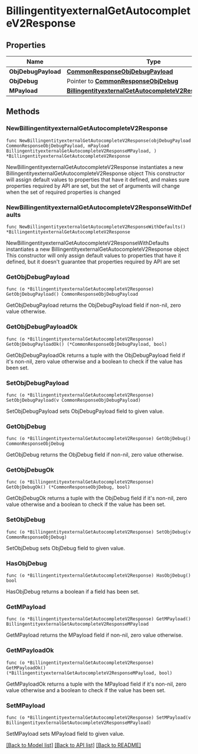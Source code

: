 # BillingentityexternalGetAutocompleteV2Response

## Properties

Name | Type | Description | Notes
------------ | ------------- | ------------- | -------------
**ObjDebugPayload** | [**CommonResponseObjDebugPayload**](CommonResponseObjDebugPayload.md) |  | 
**ObjDebug** | Pointer to [**CommonResponseObjDebug**](CommonResponseObjDebug.md) |  | [optional] 
**MPayload** | [**BillingentityexternalGetAutocompleteV2ResponseMPayload**](BillingentityexternalGetAutocompleteV2ResponseMPayload.md) |  | 

## Methods

### NewBillingentityexternalGetAutocompleteV2Response

`func NewBillingentityexternalGetAutocompleteV2Response(objDebugPayload CommonResponseObjDebugPayload, mPayload BillingentityexternalGetAutocompleteV2ResponseMPayload, ) *BillingentityexternalGetAutocompleteV2Response`

NewBillingentityexternalGetAutocompleteV2Response instantiates a new BillingentityexternalGetAutocompleteV2Response object
This constructor will assign default values to properties that have it defined,
and makes sure properties required by API are set, but the set of arguments
will change when the set of required properties is changed

### NewBillingentityexternalGetAutocompleteV2ResponseWithDefaults

`func NewBillingentityexternalGetAutocompleteV2ResponseWithDefaults() *BillingentityexternalGetAutocompleteV2Response`

NewBillingentityexternalGetAutocompleteV2ResponseWithDefaults instantiates a new BillingentityexternalGetAutocompleteV2Response object
This constructor will only assign default values to properties that have it defined,
but it doesn't guarantee that properties required by API are set

### GetObjDebugPayload

`func (o *BillingentityexternalGetAutocompleteV2Response) GetObjDebugPayload() CommonResponseObjDebugPayload`

GetObjDebugPayload returns the ObjDebugPayload field if non-nil, zero value otherwise.

### GetObjDebugPayloadOk

`func (o *BillingentityexternalGetAutocompleteV2Response) GetObjDebugPayloadOk() (*CommonResponseObjDebugPayload, bool)`

GetObjDebugPayloadOk returns a tuple with the ObjDebugPayload field if it's non-nil, zero value otherwise
and a boolean to check if the value has been set.

### SetObjDebugPayload

`func (o *BillingentityexternalGetAutocompleteV2Response) SetObjDebugPayload(v CommonResponseObjDebugPayload)`

SetObjDebugPayload sets ObjDebugPayload field to given value.


### GetObjDebug

`func (o *BillingentityexternalGetAutocompleteV2Response) GetObjDebug() CommonResponseObjDebug`

GetObjDebug returns the ObjDebug field if non-nil, zero value otherwise.

### GetObjDebugOk

`func (o *BillingentityexternalGetAutocompleteV2Response) GetObjDebugOk() (*CommonResponseObjDebug, bool)`

GetObjDebugOk returns a tuple with the ObjDebug field if it's non-nil, zero value otherwise
and a boolean to check if the value has been set.

### SetObjDebug

`func (o *BillingentityexternalGetAutocompleteV2Response) SetObjDebug(v CommonResponseObjDebug)`

SetObjDebug sets ObjDebug field to given value.

### HasObjDebug

`func (o *BillingentityexternalGetAutocompleteV2Response) HasObjDebug() bool`

HasObjDebug returns a boolean if a field has been set.

### GetMPayload

`func (o *BillingentityexternalGetAutocompleteV2Response) GetMPayload() BillingentityexternalGetAutocompleteV2ResponseMPayload`

GetMPayload returns the MPayload field if non-nil, zero value otherwise.

### GetMPayloadOk

`func (o *BillingentityexternalGetAutocompleteV2Response) GetMPayloadOk() (*BillingentityexternalGetAutocompleteV2ResponseMPayload, bool)`

GetMPayloadOk returns a tuple with the MPayload field if it's non-nil, zero value otherwise
and a boolean to check if the value has been set.

### SetMPayload

`func (o *BillingentityexternalGetAutocompleteV2Response) SetMPayload(v BillingentityexternalGetAutocompleteV2ResponseMPayload)`

SetMPayload sets MPayload field to given value.



[[Back to Model list]](../README.md#documentation-for-models) [[Back to API list]](../README.md#documentation-for-api-endpoints) [[Back to README]](../README.md)


